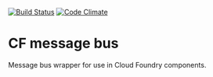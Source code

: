 [![Build Status](https://travis-ci.org/cloudfoundry/cf-message-bus.png)](https://travis-ci.org/cloudfoundry/cf-message-bus)
[![Code Climate](https://codeclimate.com/github/cloudfoundry/cf-message-bus.png)](https://codeclimate.com/github/cloudfoundry/cf-message-bus)

# CF message bus
Message bus wrapper for use in Cloud Foundry components.